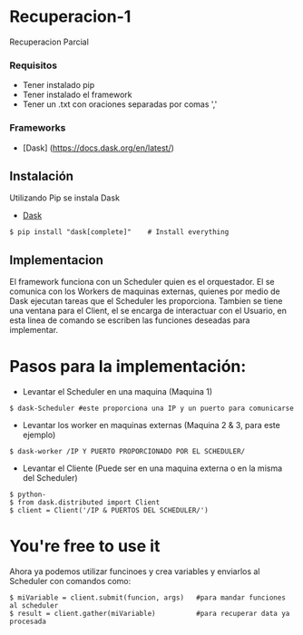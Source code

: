 # Recuperacion-1
Recuperacion Parcial 

### Requisitos
* Tener instalado pip
* Tener instalado el framework
* Tener un .txt con oraciones separadas por comas ','

### Frameworks
* [Dask] (https://docs.dask.org/en/latest/)
## Instalación
Utilizando Pip se instala Dask
* [Dask](http://docs.dask.org/en/latest/install.html)
```
$ pip install "dask[complete]"    # Install everything
```
## Implementacion

El framework funciona con un Scheduler quien es el orquestador. El se comunica con los Workers de maquinas externas, quienes por medio de Dask ejecutan tareas que el Scheduler les proporciona. Tambien se tiene una ventana para el Client, el se encarga de interactuar con el Usuario, en esta linea de comando se escriben las funciones deseadas para implementar. 

# Pasos para la implementación:
* Levantar el Scheduler en una maquina (Maquina 1)
```
$ dask-Scheduler #este proporciona una IP y un puerto para comunicarse
```
* Levantar los worker en maquinas externas (Maquina 2 & 3, para este ejemplo)
```
$ dask-worker /IP Y PUERTO PROPORCIONADO POR EL SCHEDULER/
```
* Levantar el Cliente (Puede ser en una maquina externa o en la misma del Scheduler)
```
$ python-
$ from dask.distributed import Client
$ client = Client('/IP & PUERTOS DEL SCHEDULER/')
```
# You're free to use it
Ahora ya podemos utilizar funcinoes y crea variables y enviarlos al Scheduler con comandos como:
```
$ miVariable = client.submit(funcion, args)   #para mandar funciones al scheduler
$ result = client.gather(miVariable)          #para recuperar data ya procesada
```
